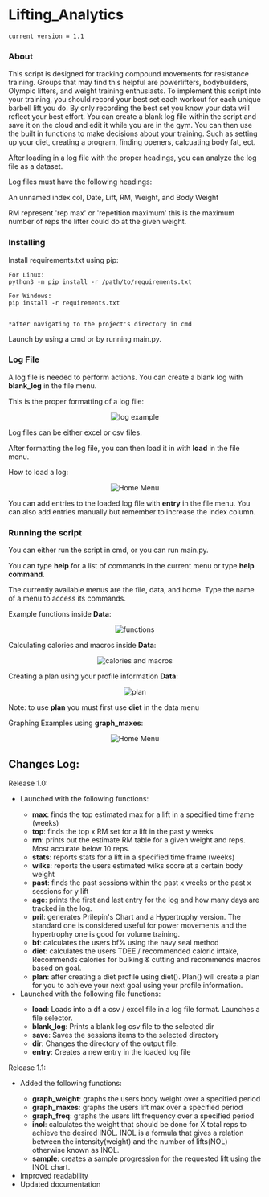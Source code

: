 # Lifting_Analytics
```
current version = 1.1
```

### About
This script is designed for tracking compound movements for resistance training. Groups that may find this helpful are powerlifters, bodybuilders, Olympic lifters, and weight training enthusiasts. To implement this script into your training, you should record your best set each workout for each unique barbell lift you do. By only recording the best set you know your data will reflect your best effort. You can create a blank log file within the script and save it on the cloud and edit it while you are in the gym. You can then use the built in functions to make decisions about your training. Such as setting up your diet, creating a program, finding openers, calcuating body fat, ect.

After loading in a log file with the proper headings, you can analyze the log file as a dataset. 

Log files must have the following headings:

An unnamed index col, Date, Lift, RM, Weight, and Body Weight

RM represent 'rep max' or 'repetition maximum' this is the maximum number of reps the lifter could do at the given weight.

### Installing

Install requirements.txt using pip:
```
For Linux:
python3 -m pip install -r /path/to/requirements.txt

For Windows:
pip install -r requirements.txt


*after navigating to the project's directory in cmd
```

Launch by using a cmd or by running main.py.


### Log File

A log file is needed to perform actions. You can create a blank log with <b>blank_log</b> in the file menu.

This is the proper formatting of a log file:

<p align="center">
  <img alt="log example" src="https://github.com/JakeWnuk/Lifting_Analytics/blob/master/img/log_example.JPG">
</p>

Log files can be either excel or csv files.

After formatting the log file, you can then load it in with <b>load</b> in the file menu.

How to load a log:
<p align="center">
  <img alt="Home Menu" src="https://github.com/JakeWnuk/Lifting_Analytics/blob/master/img/getting_started.JPG">
</p>

You can add entries to the loaded log file with <b>entry</b> in the file menu. You can also add entries manually but remember to increase the index column.

### Running the script

You can either run the script in cmd, or you can run main.py.

You can type <b>help</b> for a list of commands in the current menu or type <b>help command</b>.

The currently available menus are the file, data, and home. Type the name of a menu to access its commands.

Example functions inside <b>Data</b>:
<p align="center">
  <img alt="functions" src="https://github.com/JakeWnuk/Lifting_Analytics/blob/master/img/example_data_functions.JPG">
</p>

Calculating calories and macros inside <b>Data</b>:
<p align="center">
  <img alt="calories and macros" src="https://github.com/JakeWnuk/Lifting_Analytics/blob/master/img/diet_example.JPG">
</p>

Creating a plan using your profile information <b>Data</b>:
<p align="center">
  <img alt="plan" src="https://github.com/JakeWnuk/Lifting_Analytics/blob/master/img/plan_example.JPG">
</p>

Note: to use <b>plan</b> you must first use <b>diet</b> in the data menu

Graphing Examples using <b>graph_maxes</b>:
<p align="center">
  <img alt="Home Menu" src="https://github.com/JakeWnuk/Lifting_Analytics/blob/master/img/graph_example.JPG">
</p>


## Changes Log:

Release 1.0:
<ul>
  <li>Launched with the following functions:</li>
    <ul>
      <li><b>max</b>: finds the top estimated max for a lift in a specified time frame (weeks)</li>
      <li><b>top</b>: finds the top x RM set for a lift in the past y weeks</li>
      <li><b>rm</b>: prints out the estimate RM table for a given weight and reps. Most accurate below 10 reps.</li>
      <li><b>stats</b>: reports stats for a lift in a specified time frame (weeks)</li>
      <li><b>wilks</b>: reports the users estimated wilks score at a certain body weight</li>
      <li><b>past</b>: finds the past sessions within the past x weeks or the past x sessions for y lift</li>
      <li><b>age</b>: prints the first and last entry for the log and how many days are tracked in the log.</li>
      <li><b>pril</b>: generates Prilepin's Chart and a Hypertrophy version. The standard one is considered useful for power movements and the hypertrophy one is good for volume training.</li>
      <li><b>bf</b>: calculates the users bf% using the navy seal method</li>
      <li><b>diet</b>: calculates the users TDEE / recommended caloric intake, Recommends calories for bulking & cutting and recommends macros based on goal.</li>
      <li><b>plan</b>: after creating a diet profile using diet(). Plan() will create a plan for you to achieve your next goal using your profile information.</li>
  </ul>
    <li>Launched with the following file functions:</li>
    <ul>
      <li><b>load</b>: Loads into a df a csv / excel file in a log file format. Launches a file selector.</li>
      <li><b>blank_log</b>: Prints a blank log csv file to the selected dir</li>
      <li><b>save</b>: Saves the sessions items to the selected directory</li>
      <li><b>dir</b>: Changes the directory of the output file.</li>
      <li><b>entry</b>: Creates a new entry in the loaded log file</li>
  </ul>
</ul>
Release 1.1:
<ul>
  <li>Added the following functions:</li>
    <ul>
      <li><b>graph_weight</b>: graphs the users body weight over a specified period</li>
      <li><b>graph_maxes</b>: graphs the users lift max over a specified period</li>
      <li><b>graph_freq</b>: graphs the users lift frequency over a specified period</li>
      <li><b>inol</b>: calculates the weight that should be done for X total reps to achieve the desired INOL. INOL is a formula that gives a relation between
        the intensity(weight) and the number of lifts(NOL) otherwise known as INOL.</li>
      <li><b>sample</b>: creates a sample progression for the requested lift using the INOL chart.</li>
  </ul>
  <li>Improved readability</li>
  <li>Updated documentation</li>
</ul>
